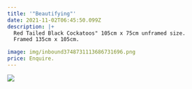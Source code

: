 ```yaml
---
title: '"Beautifying"'
date: 2021-11-02T06:45:50.099Z
description: |+
  Red Tailed Black Cockatoos" 105cm x 75cm unframed size.
  Framed 135cm x 105cm.

image: img/inbound3748731113686731696.png
price: Enquire.
---
```

![](img/inbound606874126399243528.png)